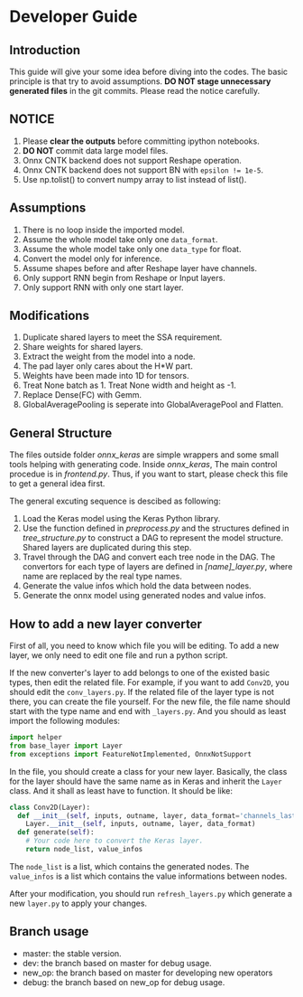 # Developer Guide

## Introduction

This guide will give your some idea before diving into the codes. The basic principle is that try to avoid assumptions. **DO NOT stage unnecessary generated files** in the git commits. Please read the notice carefully.

## NOTICE

1. Please **clear the outputs** before committing ipython notebooks.
2. **DO NOT** commit data large model files.
3. Onnx CNTK backend does not support Reshape operation.
4. Onnx CNTK backend does not support BN with `epsilon != 1e-5`.
5. Use np.tolist() to convert numpy array to list instead of list().

## Assumptions

1. There is no loop inside the imported model.
2. Assume the whole model take only one `data_format`.
3. Assume the whole model take only one `data_type` for float.
4. Convert the model only for inference.
5. Assume shapes before and after Reshape layer have channels.
6. Only support RNN begin from Reshape or Input layers.
7. Only support RNN with only one start layer.

## Modifications

1. Duplicate shared layers to meet the SSA requirement.
2. Share weights for shared layers.
3. Extract the weight from the model into a node.
4. The pad layer only cares about the H*W part.
5. Weights have been made into 1D for tensors.
6. Treat None batch as 1. Treat None width and height as -1.
7. Replace Dense(FC) with Gemm.
8. GlobalAveragePooling is seperate into GlobalAveragePool and Flatten.

## General Structure

The files outside folder *onnx_keras* are simple wrappers and some small tools helping with generating code. Inside *onnx_keras*, The main control procedue is in *frontend.py*. Thus, if you want to start, please check this file to get a general idea first.

The general excuting sequence is descibed as following:

1. Load the Keras model using the Keras Python library.
2. Use the function defined in *preprocess.py* and the structures defined in *tree_structure.py* to construct a DAG to represent the model structure. Shared layers are duplicated during this step.
3. Travel through the DAG and convert each tree node in the DAG. The convertors for each type of layers are defined in *[name]_layer.py*, where name are replaced by the real type names.
4. Generate the value infos which hold the data between nodes.
5. Generate the onnx model using generated nodes and value infos.

## How to add a new layer converter

First of all, you need to know which file you will be editing. To add a new layer, we only need to edit one file and run a python script.

If the new converter's layer to add belongs to one of the existed basic types, then edit the related file. For example, if you want to add `Conv2D`, you should edit the `conv_layers.py`. If the related file of the layer type is not there, you can create the file yourself. For the new file, the file name should start with the type name and end with `_layers.py`. And you should as least import the following modules:

```python
import helper
from base_layer import Layer
from exceptions import FeatureNotImplemented, OnnxNotSupport
```

In the file, you should create a class for your new layer. Basically, the class for the layer should have the same name as in Keras and inherit the `Layer` class. And it shall as least have to function. It should be like:

```python
class Conv2D(Layer):
  def __init__(self, inputs, outname, layer, data_format='channels_last'):
    Layer.__init__(self, inputs, outname, layer, data_format)
  def generate(self):
    # Your code here to convert the Keras layer.
    return node_list, value_infos
```

The `node_list` is a list, which contains the generated nodes. The `value_infos` is a list which contains the value informations between nodes.

After your modification, you should run `refresh_layers.py` which generate a new `layer.py` to apply your changes.

## Branch usage

* master: the stable version.
* dev: the branch based on master for debug usage.
* new_op: the branch based on master for developing new operators
* debug: the branch based on new_op for debug usage.
